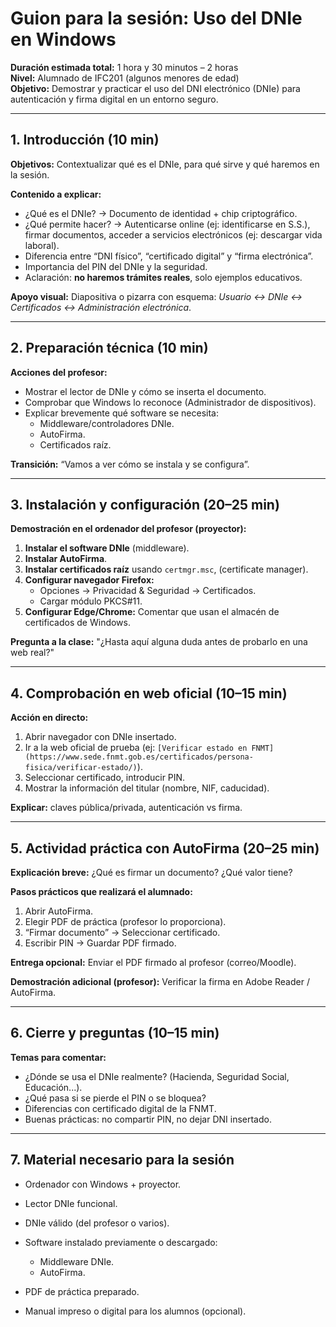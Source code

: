 # Guion para la sesión: Uso del DNIe en Windows

**Duración estimada total:** 1 hora y 30 minutos – 2 horas  
**Nivel:** Alumnado de IFC201 (algunos menores de edad)  
**Objetivo:** Demostrar y practicar el uso del DNI electrónico (DNIe) para autenticación y firma digital en un entorno seguro.

---

## 1. Introducción (10 min)

**Objetivos:** Contextualizar qué es el DNIe, para qué sirve y qué haremos en la sesión.

**Contenido a explicar:**

- ¿Qué es el DNIe? → Documento de identidad + chip criptográfico.
- ¿Qué permite hacer? → Autenticarse online (ej: identificarse en S.S.), firmar documentos, acceder a servicios electrónicos (ej: descargar vida laboral).
- Diferencia entre “DNI físico”, “certificado digital” y “firma electrónica”.
- Importancia del PIN del DNIe y la seguridad.
- Aclaración: **no haremos trámites reales**, solo ejemplos educativos.

**Apoyo visual:** Diapositiva o pizarra con esquema: *Usuario ↔ DNIe ↔ Certificados ↔ Administración electrónica*.

---

## 2. Preparación técnica (10 min)

**Acciones del profesor:**

- Mostrar el lector de DNIe y cómo se inserta el documento.
- Comprobar que Windows lo reconoce (Administrador de dispositivos).
- Explicar brevemente qué software se necesita:  
  - Middleware/controladores DNIe.
  - AutoFirma.
  - Certificados raíz.

**Transición:** “Vamos a ver cómo se instala y se configura”.

---

## 3. Instalación y configuración (20–25 min)

**Demostración en el ordenador del profesor (proyector):**

1. **Instalar el software DNIe** (middleware).
2. **Instalar AutoFirma**.
3. **Instalar certificados raíz** usando `certmgr.msc`, (certificate manager).
4. **Configurar navegador Firefox:**  
   - Opciones → Privacidad & Seguridad → Certificados.
   - Cargar módulo PKCS#11.
5. **Configurar Edge/Chrome:** Comentar que usan el almacén de certificados de Windows.

**Pregunta a la clase:** "¿Hasta aquí alguna duda antes de probarlo en una web real?"

---

## 4. Comprobación en web oficial (10–15 min)

**Acción en directo:**

1. Abrir navegador con DNIe insertado.
2. Ir a la web oficial de prueba (ej: `[Verificar estado en FNMT](https://www.sede.fnmt.gob.es/certificados/persona-fisica/verificar-estado/)`).
3. Seleccionar certificado, introducir PIN.
4. Mostrar la información del titular (nombre, NIF, caducidad).

**Explicar:** claves pública/privada, autenticación vs firma.

---

## 5. Actividad práctica con AutoFirma (20–25 min)

**Explicación breve:** ¿Qué es firmar un documento? ¿Qué valor tiene?  

**Pasos prácticos que realizará el alumnado:**

1. Abrir AutoFirma.
2. Elegir PDF de práctica (profesor lo proporciona).
3. “Firmar documento” → Seleccionar certificado.
4. Escribir PIN → Guardar PDF firmado.

**Entrega opcional:** Enviar el PDF firmado al profesor (correo/Moodle).

**Demostración adicional (profesor):** Verificar la firma en Adobe Reader / AutoFirma.

---

## 6. Cierre y preguntas (10–15 min)

**Temas para comentar:**

- ¿Dónde se usa el DNIe realmente? (Hacienda, Seguridad Social, Educación...).
- ¿Qué pasa si se pierde el PIN o se bloquea?
- Diferencias con certificado digital de la FNMT.
- Buenas prácticas: no compartir PIN, no dejar DNI insertado.

---

## 7. Material necesario para la sesión

- Ordenador con Windows + proyector.
- Lector DNIe funcional.
- DNIe válido (del profesor o varios).
- Software instalado previamente o descargado:

  - Middleware DNIe.
  - AutoFirma.

- PDF de práctica preparado.
- Manual impreso o digital para los alumnos (opcional).
